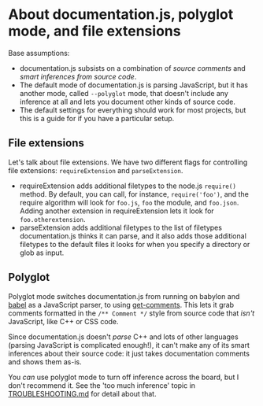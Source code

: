 # About documentation.js, polyglot mode, and file extensions

Base assumptions:

* documentation.js subsists on a combination of _source comments_ and
  _smart inferences from source code_.
* The default mode of documentation.js is parsing JavaScript, but it has another
  mode, called `--polyglot` mode, that doesn't include any inference at all
  and lets you document other kinds of source code.
* The default settings for everything should work for most projects, but
  this is a guide for if you have a particular setup.

## File extensions

Let's talk about file extensions. We have two different flags for controlling
file extensions: `requireExtension` and `parseExtension`.

* requireExtension adds additional filetypes to the node.js `require()` method.
  By default, you can call, for instance, `require('foo')`, and the require algorithm
  will look for `foo.js`, `foo` the module, and `foo.json`. Adding another
  extension in requireExtension lets it look for `foo.otherextension`.
* parseExtension adds additional filetypes to the list of filetypes documentation.js
  thinks it can parse, and it also adds those additional filetypes to the default
  files it looks for when you specify a directory or glob as input.

## Polyglot

Polyglot mode switches documentation.js from running on babylon and [babel](https://babeljs.io/)
as a JavaScript parser, to using [get-comments](https://github.com/tunnckocore/get-comments).
This lets it grab comments formatted in the `/** Comment */` style from source
code that _isn't_ JavaScript, like C++ or CSS code.

Since documentation.js doesn't _parse_ C++ and lots of other languages (parsing JavaScript is complicated enough!),
it can't make any of its smart inferences about their source code: it just
takes documentation comments and shows them as-is.

You _can_ use polyglot mode to turn off inference across the board, but I don't recommend
it. See the 'too much inference' topic in [TROUBLESHOOTING.md](TROUBLESHOOTING.md)
for detail about that.
